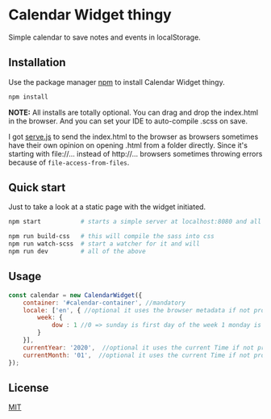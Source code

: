 

# Calendar Widget thingy

Simple calendar to save notes and events in localStorage.

## Installation

Use the package manager [npm](https://nodejs.org/en/download/) to install Calendar Widget thingy.

```bash
npm install
```

**NOTE:** All installs are totally optional.
You can drag and drop the index.html in the browser. And you can set your IDE to auto-compile .scss on save.

I got [serve.js](https://www.npmjs.com/package/serve) to send the index.html to the browser as browsers sometimes have their own opinion on opening .html from a folder directly.
Since it's starting with file://... instead of http://... browsers sometimes throwing errors because of ``file-access-from-files``.

## Quick start
Just to take a look at a static page with the widget initiated.

```bash
npm start           # starts a simple server at localhost:8080 and all URLs redirected to index.html

npm run build-css   # this will compile the sass into css
npm run watch-scss  # start a watcher for it and will
npm run dev         # all of the above
```

## Usage

```js
const calendar = new CalendarWidget({
    container: '#calendar-container', //mandatory
    locale: ['en', { //optional it uses the browser metadata if not provided (these are moment.js locales)
        week: {
            dow : 1 //0 => sunday is first day of the week 1 monday is the first day of the week
        }
    }],
    currentYear: '2020',  //optional it uses the current Time if not provided YYYY/2020
    currentMonth: '01',  //optional it uses the current Time if not provided MM/02
});
```

## License
[MIT](https://choosealicense.com/licenses/mit/)
